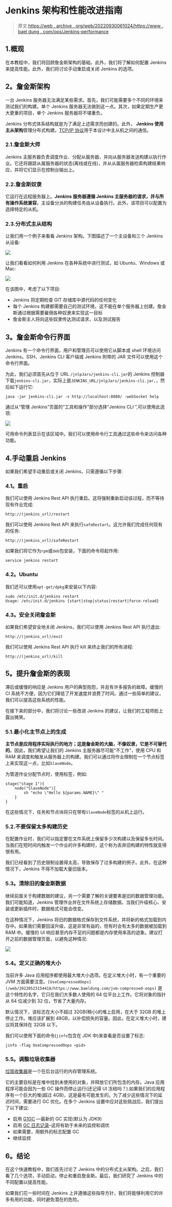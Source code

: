 # Jenkins 架构和性能改进指南

> 原文:[https://web . archive . org/web/20220930061024/https://www . bael dung . com/ops/Jenkins-performance](https://web.archive.org/web/20220930061024/https://www.baeldung.com/ops/jenkins-performance)

## 1.概观

在本教程中，我们将回顾詹金斯架构的基础。此外，我们将了解如何配置 Jenkins 来提高性能。此外，我们将讨论手动重启或关闭 Jenkins 的选项。

## **2。詹金斯架构**

一台 Jenkins 服务器无法满足某些需求。首先，我们可能需要多个不同的环境来测试我们的构建。单个 Jenkins 服务器无法做到这一点。其次，如果定期生产更大更重的项目，单个 Jenkins 服务器将不堪重负。

Jenkins 分布式体系结构就是为了满足上述需求而创建的。此外， **Jenkins 使用主从架构**管理分布式构建。[TCP/IP 协议](/web/20220523154418/https://www.baeldung.com/cs/udp-vs-tcp)用于本设计中主从机之间的通信。

### 2.1.詹金斯大师

Jenkins 主服务器负责调度作业、分配从服务器，并向从服务器发送构建以执行作业。它还将跟踪从属服务器的状态(离线或在线)，并从从属服务器检索构建结果响应，并将它们显示在控制台输出上。

### 2.2.詹金斯奴隶

它运行在远程服务器上。**Jenkins 服务器遵循 Jenkins 主服务器的请求，并与所有操作系统兼容**。主设备分派的构建任务由从设备执行。此外，该项目可以配置为选择特定的从机。

### 2.3.分布式主从结构

让我们用一个例子来看看 Jenkins 架构。下图描述了一个主设备和三个 Jenkins 从设备:

[![](../Images/698e40cd4e54cf7a468ea6f9c185f92c.png)](/web/20220523154418/https://www.baeldung.com/wp-content/uploads/2021/06/Jenkins-Architecture-1.svg)

让我们看看如何利用 Jenkins 在各种系统中进行测试，如 Ubuntu、Windows 或 Mac:

[![](../Images/54412e3bca397cba5b042441aa47b2be.png)](/web/20220523154418/https://www.baeldung.com/wp-content/uploads/2021/06/code-commit.svg)

在该图中，考虑了以下项目:

*   Jenkins 将定期检查 GIT 存储库中源代码的任何变化
*   每个 Jenkins 构建都需要自己的测试环境，这不能在单个服务器上创建。詹金斯通过根据需要雇佣各种奴隶来实现这一目标
*   詹金斯主人将向这些奴隶传达测试请求，以及测试报告

## **3。詹金斯命令行界面**

Jenkins 有一个命令行界面，用户和管理员可以使用它从脚本或 shell 环境访问 Jenkins。SSH、Jenkins CLI 客户端或 Jenkins 附带的 JAR 文件可以使用这个命令行界面。

为此，我们必须首先从位于 URL `/jnlpJars/jenkins-cli.jar`的 Jenkins 控制器下载`jenkins-cli.jar`，实际上是`JENKINS_URL/jnlpJars/jenkins-cli.jar,`，然后如下运行它:

```
java -jar jenkins-cli.jar -s http://localhost:8080/ -webSocket help
```

通过从“管理 Jenkins”页面的“工具和操作”部分选择“Jenkins CLI ”,可以使用此选项:

[![](../Images/19ca9acca58ec93d6e13b4eed3f9b375.png)](/web/20220523154418/https://www.baeldung.com/wp-content/uploads/2021/06/Jenkins-CLI-Commands.png)

可用命令列表显示在该区域中。我们可以使用命令行工具通过这些命令来访问各种功能。

## 4.手动重启 Jenkins

如果我们希望手动重启或关闭 Jenkins，只需遵循以下步骤:

### **4.1。重启**

我们可以使用 Jenkins Rest API 执行重启。这将强制重新启动该过程，而不等待现有作业完成:

```
http://(jenkins_url)/restart 
```

我们可以使用 Jenkins Rest API 来执行`safeRestart`。这允许我们完成任何现有的任务:

```
http://(jenkins_url)/safeRestart
```

如果我们将它作为`rpm`或`deb`包安装，下面的命令将起作用:

```
service jenkins restart 
```

### **4.2。Ubuntu**

我们还可以使用`apt-get/dpkg`来安装以下内容:

```
sudo /etc/init.d/jenkins restart
Usage: /etc/init.d/jenkins {start|stop|status|restart|force-reload} 
```

### **4.3。安全关闭詹金斯**

如果我们希望安全地关闭 Jenkins，我们可以使用 Jenkins Rest API 执行退出:

```
http://(jenkins_url)/exit
```

我们可以使用 Jenkins Rest API 执行 kill 来终止我们的所有进程:

```
http://(jenkins_url)/kill
```

## **5。提升詹金斯的表现**

滞后或缓慢的响应是 Jenkins 用户的典型抱怨，并且有许多报告的故障。缓慢的 CI 系统不方便，因为它们降低了开发速度并浪费了时间。通过一些简单的建议，我们可以提高这些系统的性能。

在接下来的部分中，我们将讨论一些改进 Jenkins 的建议，让我们的工程师脸上露出微笑。

### 5.1.最小化主节点上的生成

**主节点是应用程序实际执行的地方；这是詹金斯的大脑，不像奴隶，它是不可替代的**。因此，我们希望让我们的 Jenkins 主服务器尽可能“不工作”，使用 CPU 和 RAM 来调度和触发从服务器上的构建。我们可以通过将作业限制在一个节点标签上来实现这一点，比如`SlaveNode`。

为管道作业分配节点时，使用标签，例如:

```
stage("stage 1"){
    node("SlaveNode"){
        sh "echo \"Hello ${params.NAME}\" "
    }
} 
```

在这些情况下，任务和节点块将只在带有`SlaveNode`标签的从机上运行。

### 5.2.不要保留太多构建历史

在配置作业时，我们可以指定要在文件系统上保留多少次构建以及保留多长时间。当我们在短时间内触发一个作业的许多构建时，这个称为丢弃旧构建的特性就变得很有用。

我们已经看到了历史限制设置得太高，导致保存了过多构建的例子。此外，在这种情况下，Jenkins 不得不加载大量旧版本。

### 5.3。清除旧的詹金斯数据

继续前面关于构建数据的建议，另一个需要了解的关键要素是旧的数据管理功能。我们可能知道，Jenkins 管理作业并在文件系统上存储数据。当我们升级核心、安装或更新插件时，数据格式可能会改变。

在这种情况下，Jenkins 将旧的数据格式保存到文件系统，并将新的格式加载到内存中。如果我们需要回滚升级，这是非常有益的，但有时会有太多的数据被加载到 RAM 中。缓慢的 UI 响应甚至内存不足的问题都是内存使用率高的迹象。建议打开之前的数据管理页面，以避免这种情况:

[![](../Images/02b5b3b8bd41776dfa3afe51b5b3ee88.png)](/web/20220523154418/https://www.baeldung.com/wp-content/uploads/2021/06/Manage-old-data.png)

### 5.4。定义正确的堆大小

当前许多 Java 应用程序都使用最大堆大小选项。在定义堆大小时，有一个重要的 JVM 方面需要注意。`[UseCompressedOops](/web/20220523154418/https://www.baeldung.com/jvm-compressed-oops)` 是这个特性的名字，它只在我们大多数人使用的 64 位平台上工作。它将对象的指针从 64 位减少到 32 位，节省了大量内存。

默认情况下，该标志在大小不超过 32GB(稍小)的堆上启用，在大于 32GB 的堆上停止工作。堆应该扩展到 48GB，以补偿损失的容量。因此，在定义堆大小时，建议将其保持在 32GB 以下。

我们可以使用下面的命令(`jinfo`包含在 JDK 中)来查看是否设置了标志:

```
jinfo -flag UseCompressedOops <pid>
```

### **5.5。调整垃圾收集器**

[垃圾收集器](/web/20220523154418/https://www.baeldung.com/jvm-garbage-collectors)是一个在后台运行的内存管理系统。

它的主要目标是在堆中找到未使用的对象，并释放它们所包含的内存。Java 应用程序可能会因为一些 GC 操作而停止运行(还记得 UI 冻结吗？).如果我们的应用程序有一个巨大的堆(超过 4GB)，这是最有可能发生的。为了减少这些情况下的延迟时间，需要进行 GC 优化。在多个 Jenkins 设置中应对这些挑战后，我们提出了以下建议:

*   启用 [G1GC](/web/20220523154418/https://www.baeldung.com/jvm-garbage-collectors) —最新的 GC 实现(默认为 JDK9)
*   启用 [GC 日志记录](/web/20220523154418/https://www.baeldung.com/java-gc-logging-to-file)–这将有助于未来的监控和调优
*   如果需要，用额外的标志配置 GC
*   继续监控

## **6。结论**

在这个快速教程中，我们首先讨论了 Jenkins 中的分布式主从架构。之后，我们看了几个选项，手动启动，停止和重启詹金斯。最后，我们研究了 Jenkins 中的不同配置以提高性能。

如果我们花一些时间在 Jenkins 上并遵循这些指导方针，我们将能够利用它的许多有用的功能，同时避免潜在的危险。